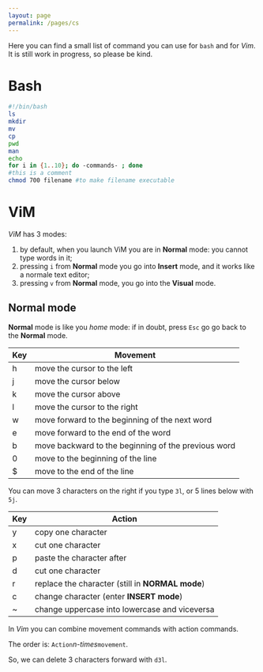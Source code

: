 ```yaml
---
layout: page
permalink: /pages/cs
---
```


Here you can find a small list of command you can use for `bash` and for _Vim_.
It is still work in progress, so please be kind.

# Bash

```bash
#!/bin/bash
ls
mkdir
mv
cp
pwd
man
echo
for i in {1..10}; do -commands- ; done
#this is a comment
chmod 700 filename #to make filename executable
```

# ViM
_ViM_ has 3 modes:
1. by default, when you launch ViM you are in **Normal** mode: you cannot type
words in it;
2. pressing `i` from **Normal** mode you go into **Insert** mode, and it works like a normale text editor;
3. pressing `v` from **Normal** mode, you go into the **Visual** mode.


## Normal mode

**Normal** mode is like you _home_ mode: if in doubt, press `Esc` go go back
to the **Normal** mode.

 Key    | Movement
 ---    | ---- 
 h      | move the cursor to the left
 j      | move the cursor below
 k      | move the cursor above
 l      | move the cursor to the right
 w      | move forward to the beginning of the next word
 e      | move forward to the end of the word
 b      | move backward to the beginning of the previous word
 0      | move to the beginning of the line
 $      | move to the end of the line

You can move 3 characters on the right if you type `3l`, or
5 lines below with `5j`.

 Key    | Action
 ---    | ---- 
 y      | copy one character
 x      | cut one character
 p      | paste the character after
 d      | cut one character
 r      | replace the character (still in **NORMAL mode**)
 c      | change character (enter **INSERT mode**)
 ~      | change uppercase into lowercase and viceversa

In _Vim_ you can combine movement commands with action commands.

The order is:
`Action`_n-times_`movement`.

So, we can delete 3 characters forward with `d3l`.
